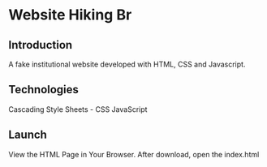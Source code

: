 # Website Hiking Br

## Introduction

A fake institutional website developed with HTML, CSS and Javascript.

## Technologies

Cascading Style Sheets - CSS
JavaScript

## Launch

View the HTML Page in Your Browser. After download, open the index.html
